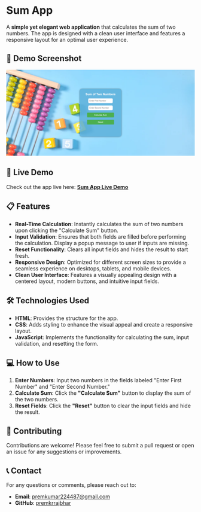 # Sum App

A **simple yet elegant web application** that calculates the sum of two numbers. The app is designed with a clean user interface and features a responsive layout for an optimal user experience.

## 🎨 Demo Screenshot
![Screenshot of Project](assets/screenshot.png)

## 🔗 Live Demo

Check out the app live here: **[Sum App Live Demo](https://premkrrajbhar.github.io/sum-app/)**

## 📋 Features

- **Real-Time Calculation**: Instantly calculates the sum of two numbers upon clicking the "Calculate Sum" button.
- **Input Validation**: Ensures that both fields are filled before performing the calculation. Display a popup message to user if inputs are missing.
- **Reset Functionality**: Clears all input fields and hides the result to start fresh.
- **Responsive Design**: Optimized for different screen sizes to provide a seamless experience on desktops, tablets, and mobile devices.
- **Clean User Interface**: Features a visually appealing design with a centered layout, modern buttons, and intuitive input fields.

## 🛠️ Technologies Used

- **HTML**: Provides the structure for the app.
- **CSS**: Adds styling to enhance the visual appeal and create a responsive layout.
- **JavaScript**: Implements the functionality for calculating the sum, input validation, and resetting the form.

## 💻 How to Use

1. **Enter Numbers**: Input two numbers in the fields labeled "Enter First Number" and "Enter Second Number."
2. **Calculate Sum**: Click the **"Calculate Sum"** button to display the sum of the two numbers.
3. **Reset Fields**: Click the **"Reset"** button to clear the input fields and hide the result.

## 🤝 Contributing

Contributions are welcome! Please feel free to submit a pull request or open an issue for any suggestions or improvements.

## 📞 Contact

For any questions or comments, please reach out to:

- **Email**: [premkumar224487@gmail.com](mailto:premkumar224487@gmail.com)
- **GitHub**: [premkrrajbhar](https://github.com/premkrrajbhar)

